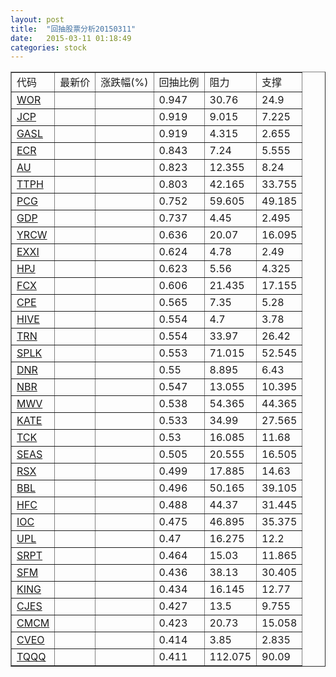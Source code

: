 ```yaml
---
layout: post
title:  "回抽股票分析20150311"
date:   2015-03-11 01:18:49
categories: stock
---
```

<script type="text/javascript">
var stockList = []
stockList.push('gb_wor');
stockList.push('gb_jcp');
stockList.push('gb_gasl');
stockList.push('gb_ecr');
stockList.push('gb_au');
stockList.push('gb_ttph');
stockList.push('gb_pcg');
stockList.push('gb_gdp');
stockList.push('gb_yrcw');
stockList.push('gb_exxi');
stockList.push('gb_hpj');
stockList.push('gb_fcx');
stockList.push('gb_cpe');
stockList.push('gb_hive');
stockList.push('gb_trn');
stockList.push('gb_splk');
stockList.push('gb_dnr');
stockList.push('gb_nbr');
stockList.push('gb_mwv');
stockList.push('gb_kate');
stockList.push('gb_tck');
stockList.push('gb_seas');
stockList.push('gb_rsx');
stockList.push('gb_bbl');
stockList.push('gb_hfc');
stockList.push('gb_ioc');
stockList.push('gb_upl');
stockList.push('gb_srpt');
stockList.push('gb_sfm');
stockList.push('gb_king');
stockList.push('gb_cjes');
stockList.push('gb_cmcm');
stockList.push('gb_cveo');
stockList.push('gb_tqqq');
</script>
<table border="1">
 <tr>
 <td>代码</td>
 <td>最新价</td>
 <td>涨跌幅(%)</td>
 <td>回抽比例</td>
 <td>阻力</td>
 <td>支撑</td>
</tr>
  <tr id="wor">
  <td><a href="http://stock.finance.sina.com.cn/usstock/quotes/WOR.html" target="_blank">WOR</a></td><td></td><td></td><td>0.947</td><td>30.76</td><td>24.9</td></tr>
  <tr id="jcp">
  <td><a href="http://stock.finance.sina.com.cn/usstock/quotes/JCP.html" target="_blank">JCP</a></td><td></td><td></td><td>0.919</td><td>9.015</td><td>7.225</td></tr>
  <tr id="gasl">
  <td><a href="http://stock.finance.sina.com.cn/usstock/quotes/GASL.html" target="_blank">GASL</a></td><td></td><td></td><td>0.919</td><td>4.315</td><td>2.655</td></tr>
  <tr id="ecr">
  <td><a href="http://stock.finance.sina.com.cn/usstock/quotes/ECR.html" target="_blank">ECR</a></td><td></td><td></td><td>0.843</td><td>7.24</td><td>5.555</td></tr>
  <tr id="au">
  <td><a href="http://stock.finance.sina.com.cn/usstock/quotes/AU.html" target="_blank">AU</a></td><td></td><td></td><td>0.823</td><td>12.355</td><td>8.24</td></tr>
  <tr id="ttph">
  <td><a href="http://stock.finance.sina.com.cn/usstock/quotes/TTPH.html" target="_blank">TTPH</a></td><td></td><td></td><td>0.803</td><td>42.165</td><td>33.755</td></tr>
  <tr id="pcg">
  <td><a href="http://stock.finance.sina.com.cn/usstock/quotes/PCG.html" target="_blank">PCG</a></td><td></td><td></td><td>0.752</td><td>59.605</td><td>49.185</td></tr>
  <tr id="gdp">
  <td><a href="http://stock.finance.sina.com.cn/usstock/quotes/GDP.html" target="_blank">GDP</a></td><td></td><td></td><td>0.737</td><td>4.45</td><td>2.495</td></tr>
  <tr id="yrcw">
  <td><a href="http://stock.finance.sina.com.cn/usstock/quotes/YRCW.html" target="_blank">YRCW</a></td><td></td><td></td><td>0.636</td><td>20.07</td><td>16.095</td></tr>
  <tr id="exxi">
  <td><a href="http://stock.finance.sina.com.cn/usstock/quotes/EXXI.html" target="_blank">EXXI</a></td><td></td><td></td><td>0.624</td><td>4.78</td><td>2.49</td></tr>
  <tr id="hpj">
  <td><a href="http://stock.finance.sina.com.cn/usstock/quotes/HPJ.html" target="_blank">HPJ</a></td><td></td><td></td><td>0.623</td><td>5.56</td><td>4.325</td></tr>
  <tr id="fcx">
  <td><a href="http://stock.finance.sina.com.cn/usstock/quotes/FCX.html" target="_blank">FCX</a></td><td></td><td></td><td>0.606</td><td>21.435</td><td>17.155</td></tr>
  <tr id="cpe">
  <td><a href="http://stock.finance.sina.com.cn/usstock/quotes/CPE.html" target="_blank">CPE</a></td><td></td><td></td><td>0.565</td><td>7.35</td><td>5.28</td></tr>
  <tr id="hive">
  <td><a href="http://stock.finance.sina.com.cn/usstock/quotes/HIVE.html" target="_blank">HIVE</a></td><td></td><td></td><td>0.554</td><td>4.7</td><td>3.78</td></tr>
  <tr id="trn">
  <td><a href="http://stock.finance.sina.com.cn/usstock/quotes/TRN.html" target="_blank">TRN</a></td><td></td><td></td><td>0.554</td><td>33.97</td><td>26.42</td></tr>
  <tr id="splk">
  <td><a href="http://stock.finance.sina.com.cn/usstock/quotes/SPLK.html" target="_blank">SPLK</a></td><td></td><td></td><td>0.553</td><td>71.015</td><td>52.545</td></tr>
  <tr id="dnr">
  <td><a href="http://stock.finance.sina.com.cn/usstock/quotes/DNR.html" target="_blank">DNR</a></td><td></td><td></td><td>0.55</td><td>8.895</td><td>6.43</td></tr>
  <tr id="nbr">
  <td><a href="http://stock.finance.sina.com.cn/usstock/quotes/NBR.html" target="_blank">NBR</a></td><td></td><td></td><td>0.547</td><td>13.055</td><td>10.395</td></tr>
  <tr id="mwv">
  <td><a href="http://stock.finance.sina.com.cn/usstock/quotes/MWV.html" target="_blank">MWV</a></td><td></td><td></td><td>0.538</td><td>54.365</td><td>44.365</td></tr>
  <tr id="kate">
  <td><a href="http://stock.finance.sina.com.cn/usstock/quotes/KATE.html" target="_blank">KATE</a></td><td></td><td></td><td>0.533</td><td>34.99</td><td>27.565</td></tr>
  <tr id="tck">
  <td><a href="http://stock.finance.sina.com.cn/usstock/quotes/TCK.html" target="_blank">TCK</a></td><td></td><td></td><td>0.53</td><td>16.085</td><td>11.68</td></tr>
  <tr id="seas">
  <td><a href="http://stock.finance.sina.com.cn/usstock/quotes/SEAS.html" target="_blank">SEAS</a></td><td></td><td></td><td>0.505</td><td>20.555</td><td>16.505</td></tr>
  <tr id="rsx">
  <td><a href="http://stock.finance.sina.com.cn/usstock/quotes/RSX.html" target="_blank">RSX</a></td><td></td><td></td><td>0.499</td><td>17.885</td><td>14.63</td></tr>
  <tr id="bbl">
  <td><a href="http://stock.finance.sina.com.cn/usstock/quotes/BBL.html" target="_blank">BBL</a></td><td></td><td></td><td>0.496</td><td>50.165</td><td>39.105</td></tr>
  <tr id="hfc">
  <td><a href="http://stock.finance.sina.com.cn/usstock/quotes/HFC.html" target="_blank">HFC</a></td><td></td><td></td><td>0.488</td><td>44.37</td><td>31.445</td></tr>
  <tr id="ioc">
  <td><a href="http://stock.finance.sina.com.cn/usstock/quotes/IOC.html" target="_blank">IOC</a></td><td></td><td></td><td>0.475</td><td>46.895</td><td>35.375</td></tr>
  <tr id="upl">
  <td><a href="http://stock.finance.sina.com.cn/usstock/quotes/UPL.html" target="_blank">UPL</a></td><td></td><td></td><td>0.47</td><td>16.275</td><td>12.2</td></tr>
  <tr id="srpt">
  <td><a href="http://stock.finance.sina.com.cn/usstock/quotes/SRPT.html" target="_blank">SRPT</a></td><td></td><td></td><td>0.464</td><td>15.03</td><td>11.865</td></tr>
  <tr id="sfm">
  <td><a href="http://stock.finance.sina.com.cn/usstock/quotes/SFM.html" target="_blank">SFM</a></td><td></td><td></td><td>0.436</td><td>38.13</td><td>30.405</td></tr>
  <tr id="king">
  <td><a href="http://stock.finance.sina.com.cn/usstock/quotes/KING.html" target="_blank">KING</a></td><td></td><td></td><td>0.434</td><td>16.145</td><td>12.77</td></tr>
  <tr id="cjes">
  <td><a href="http://stock.finance.sina.com.cn/usstock/quotes/CJES.html" target="_blank">CJES</a></td><td></td><td></td><td>0.427</td><td>13.5</td><td>9.755</td></tr>
  <tr id="cmcm">
  <td><a href="http://stock.finance.sina.com.cn/usstock/quotes/CMCM.html" target="_blank">CMCM</a></td><td></td><td></td><td>0.423</td><td>20.73</td><td>15.058</td></tr>
  <tr id="cveo">
  <td><a href="http://stock.finance.sina.com.cn/usstock/quotes/CVEO.html" target="_blank">CVEO</a></td><td></td><td></td><td>0.414</td><td>3.85</td><td>2.835</td></tr>
  <tr id="tqqq">
  <td><a href="http://stock.finance.sina.com.cn/usstock/quotes/TQQQ.html" target="_blank">TQQQ</a></td><td></td><td></td><td>0.411</td><td>112.075</td><td>90.09</td></tr>
</table>
